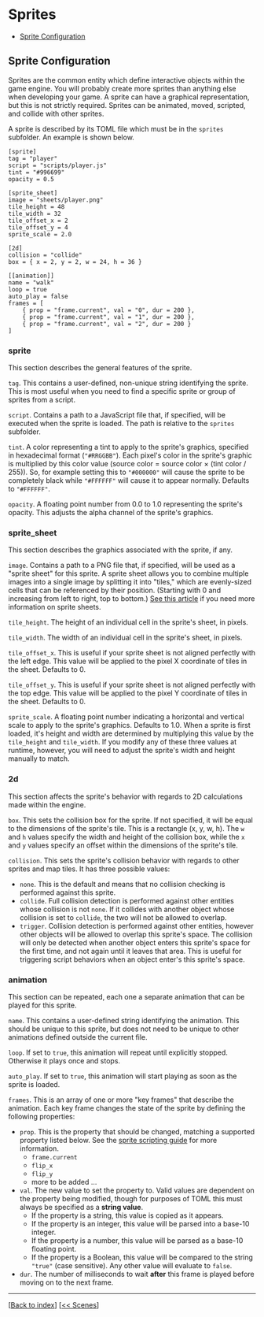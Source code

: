 # Sprites

* [Sprite Configuration](#sprite-configuration)

## Sprite Configuration

Sprites are the common entity which define interactive objects within the game engine. You will probably create more sprites than anything else when developing your game. A sprite can have a graphical representation, but this is not strictly required. Sprites can be animated, moved, scripted, and collide with other sprites.

A sprite is described by its TOML file which must be in the `sprites` subfolder. An example is shown below.

```
[sprite]
tag = "player"
script = "scripts/player.js"
tint = "#996699"
opacity = 0.5

[sprite_sheet]
image = "sheets/player.png"
tile_height = 48
tile_width = 32
tile_offset_x = 2
tile_offset_y = 4
sprite_scale = 2.0

[2d]
collision = "collide"
box = { x = 2, y = 2, w = 24, h = 36 }

[[animation]]
name = "walk"
loop = true
auto_play = false
frames = [
    { prop = "frame.current", val = "0", dur = 200 },
    { prop = "frame.current", val = "1", dur = 200 },
    { prop = "frame.current", val = "2", dur = 200 }
]
```

### sprite

This section describes the general features of the sprite.

`tag`. This contains a user-defined, non-unique string identifying the sprite. This is most useful when you need to find a specific sprite or group of sprites from a script.

`script`. Contains a path to a JavaScript file that, if specified, will be executed when the sprite is loaded. The path is relative to the `sprites` subfolder.

`tint`. A color representing a tint to apply to the sprite's graphics, specified in hexadecimal format (`"#RRGGBB"`). Each pixel's color in the sprite's graphic is multiplied by this color value (source color = source color × (tint color / 255)). So, for example setting this to `"#000000"` will cause the sprite to be completely black while `"#FFFFFF"` will cause it to appear normally. Defaults to `"#FFFFFF"`.

`opacity`. A floating point number from 0.0 to 1.0 representing the sprite's opacity. This adjusts the alpha channel of the sprite's graphics.

### sprite_sheet

This section describes the graphics associated with the sprite, if any.

`image`. Contains a path to a PNG file that, if specified, will be used as a "sprite sheet" for this sprite. A sprite sheet allows you to combine multiple images into a single image by splitting it into "tiles," which are evenly-sized cells that can be referenced by their position. (Starting with 0 and increasing from left to right, top to bottom.) [See this article](https://www.codeandweb.com/what-is-a-sprite-sheet) if you need more information on sprite sheets.

`tile_height`. The height of an individual cell in the sprite's sheet, in pixels.

`tile_width`. The width of an individual cell in the sprite's sheet, in pixels.

`tile_offset_x`. This is useful if your sprite sheet is not aligned perfectly with the left edge. This value will be applied to the pixel X coordinate of tiles in the sheet. Defaults to 0.

`tile_offset_y`. This is useful if your sprite sheet is not aligned perfectly with the top edge. This value will be applied to the pixel Y coordinate of tiles in the sheet. Defaults to 0.

`sprite_scale`. A floating point number indicating a horizontal and vertical scale to apply to the sprite's graphics. Defaults to 1.0. When a sprite is first loaded, it's height and width are determined by multiplying this value by the `tile_height` and `tile_width`. If you modify any of these three values at runtime, however, you will need to adjust the sprite's width and height manually to match.

### 2d

This section affects the sprite's behavior with regards to 2D calculations made within the engine.

`box`. This sets the collision box for the sprite. If not specified, it will be equal to the dimensions of the sprite's tile. This is a rectangle (x, y, w, h). The `w` and `h` values specify the width and height of the collision box, while the `x` and `y` values specify an offset within the dimensions of the sprite's tile.

`collision`. This sets the sprite's collision behavior with regards to other sprites and map tiles. It has three possible values:

* `none`. This is the default and means that no collision checking is performed against this sprite.
* `collide`. Full collision detection is performed against other entities whose collision is not `none`. If it collides with another object whose collision is set to `collide`, the two will not be allowed to overlap.
* `trigger`. Collision detection is performed against other entities, however other objects will be allowed to overlap this sprite's space. The collision will only be detected when another object enters this sprite's space for the first time, and not again until it leaves that area. This is useful for triggering script behaviors when an object enter's this sprite's space.

### animation

This section can be repeated, each one a separate animation that can be played for this sprite.

`name`. This contains a user-defined string identifying the animation. This should be unique to this sprite, but does not need to be unique to other animations defined outside the current file.

`loop`. If set to `true`, this animation will repeat until explicitly stopped. Otherwise it plays once and stops.

`auto_play`. If set to `true`, this animation will start playing as soon as the sprite is loaded.

`frames`. This is an array of one or more "key frames" that describe the animation. Each key frame changes the state of the sprite by defining the following properties:

* `prop`. This is the property that should be changed, matching a supported property listed below. See the [sprite scripting guide](../scripting/sprites.md) for more information.
  * `frame.current`
  * `flip_x`
  * `flip_y`
  * more to be added ...
* `val`. The new value to set the property to. Valid values are dependent on the property being modified, though for purposes of TOML this must always be specified as a **string value**.
  * If the property is a string, this value is copied as it appears.
  * If the property is an integer, this value will be parsed into a base-10 integer.
  * If the property is a number, this value will be parsed as a base-10 floating point.
  * If the property is a Boolean, this value will be compared to the string `"true"` (case sensitive). Any other value will evaluate to `false`.
* `dur`. The number of milliseconds to wait **after** this frame is played before moving on to the next frame.

***
[[Back to index](../index.md)] [[<< Scenes](scenes.md)]